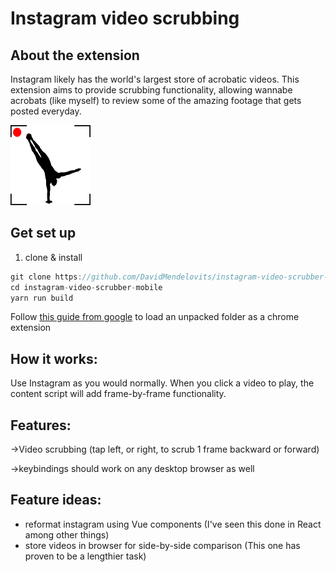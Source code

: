 # Instagram video scrubbing

## About the extension

Instagram likely has the world's largest store of acrobatic videos. This extension aims to provide scrubbing functionality, allowing wannabe acrobats (like myself) to review some of the amazing footage that gets posted everyday.

![src/icon.png](src/icon.png)

## Get set up

1. clone & install

```jsx
git clone https://github.com/DavidMendelovits/instagram-video-scrubber-mobile.git
cd instagram-video-scrubber-mobile
yarn run build
```

Follow [this guide from google](https://developer.chrome.com/extensions/getstarted) to load an unpacked folder as a chrome extension

## How it works:

Use Instagram as you would normally. When you click a video to play, the content script will add frame-by-frame functionality.

## Features:

→Video scrubbing (tap left, or right, to scrub 1 frame backward or forward)

→keybindings should work on any desktop browser as well

## Feature ideas:

- reformat instagram using Vue components (I've seen this done in React among other things)
- store videos in browser for side-by-side comparison (This one has proven to be a lengthier task)